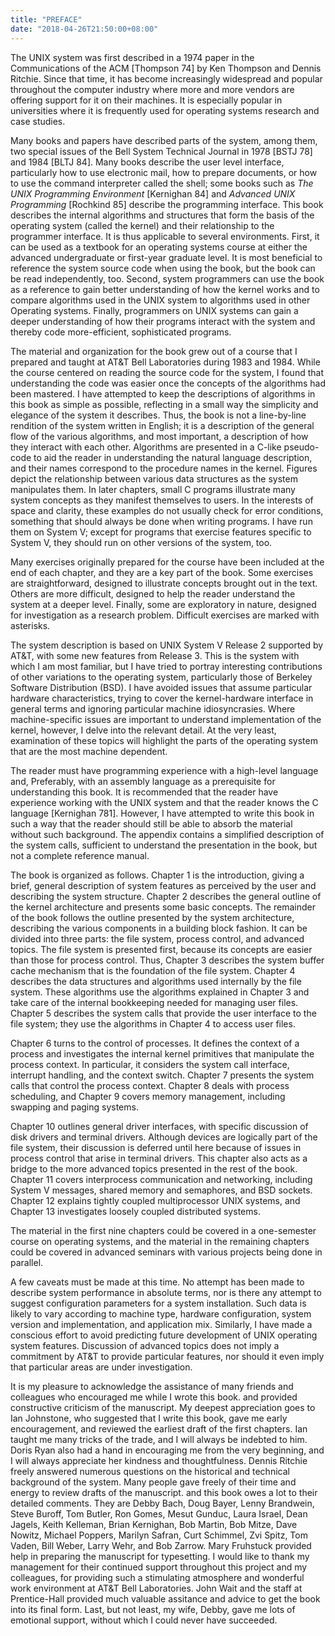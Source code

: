 ```yaml
---
title: "PREFACE"
date: "2018-04-26T21:50:00+08:00"
---
```


The UNIX system was first described in a 1974 paper in the Communications of the ACM [Thompson 74] by Ken Thompson and Dennis Ritchie. Since that time, it has become increasingly widespread and popular throughout the computer industry where more and more vendors are offering support for it on their machines. It is especially popular in universities where it is frequently used for operating systems research and case studies.

Many books and papers have described parts of the system, among them, two special issues of the Bell System Technical Journal in 1978 [BSTJ 78] and 1984 [BLTJ 84]. Many books describe the user level interface, particularly how to use electronic mail, how to prepare documents, or how to use the command interpreter called the shell; some books such as *The UNIX Programming Environment*    [Kernighan 84] and *Advanced UNIX Programming* [Rochkind 85] describe the programming interface. This book describes the internal algorithms and structures that form the basis of the operating system (called the kernel) and their relationship to the programmer interface. It is thus applicable to several environments. First, it can be used as a textbook for an operating systems course at either the advanced undergraduate or first-year graduate level. It is most beneficial to reference the system source code when using the book, but the book can be read independently, too. Second, system programmers can use the book as a reference to gain better understanding of how the kernel works and to compare algorithms used in the UNIX system to algorithms used in other Operating systems. Finally, programmers on UNIX systems can gain a deeper understanding of how their programs interact with the system and thereby code more-efficient, sophisticated programs.

The material and organization for the book grew out of a course that I prepared and taught at AT&T Bell Laboratories during 1983 and 1984. While the course centered on reading the source code for the system, I found that understanding the code was easier once the concepts of the algorithms had been mastered. I have attempted to keep the descriptions of algorithms in this book as simple as possible, reflecting in a small way the simplicity and elegance of the system it describes. Thus, the book is not a line-by-line rendition of the system written in English; it is a description of the general flow of the various algorithms, and most important, a description of how they interact with each other. Algorithms are presented in a C-like pseudo-code to aid the reader in understanding the natural language description, and their names correspond to the procedure names in the kernel. Figures depict the relationship between various data structures as the system manipulates them. In later chapters, small C programs illustrate many system concepts as they manifest themselves to users. In the interests of space and clarity, these examples do not usually check for error conditions, something that should always be done when writing programs. I have run them on System V; except for programs that exercise features specific to System V, they should run on other versions of the system, too.

Many exercises originally prepared for the course have been included at the end of each chapter, and they are a key part of the book. Some exercises are straightforward, designed to illustrate concepts brought out in the text. Others are more difficult, designed to help the reader understand the system at a deeper level. Finally, some are exploratory in nature, designed for investigation as a research problem. Difficult exercises are marked with asterisks.

The system description is based on UNIX System V Release 2 supported by AT&T, with some new features from Release 3. This is the system with which I am most familiar, but I have tried to portray interesting contributions of other variations to the operating system, particularly those of Berkeley Software Distribution (BSD). I have avoided issues that assume particular hardware characteristics, trying to cover the kernel-hardware interface in general terms and ignoring particular machine idiosyncrasies. Where machine-specific issues are important to understand implementation of the kernel, however, I delve into the relevant detail. At the very least, examination of these topics will highlight the parts of the operating system that are the most machine dependent.

The reader must have programming experience with a high-level language and, Preferably, with an assembly language as a prerequisite for understanding this book. It is recommended that the reader have experience working with the UNIX system and that the reader knows the C language [Kernighan 781]. However, I have attempted to write this book in such a way that the reader should still be able to absorb the material without such background. The appendix contains a simplified description of the system calls, sufficient to understand the presentation in the book, but not a complete reference manual.

The book is organized as follows. Chapter 1 is the introduction, giving a brief, general description of system features as perceived by the user and describing the system structure. Chapter 2 describes the general outline of the kernel architecture and presents some basic concepts. The remainder of the book follows the outline presented by the system architecture, describing the various components in a building block fashion. It can be divided into three parts: the file system, process control, and advanced topics. The file system is presented first, because its concepts are easier than those for process control. Thus, Chapter 3 describes the system buffer cache mechanism that is the foundation of the file system. Chapter 4 describes the data structures and algorithms used internally by the file system. These algorithms use the algorithms explained in Chapter 3 and take care of the internal bookkeeping needed for managing user files. Chapter 5 describes the system calls that provide the user interface to the file system; they use the algorithms in Chapter 4 to access user files.

Chapter 6 turns to the control of processes. It defines the context of a process and investigates the internal kernel primitives that manipulate the process context. In particular, it considers the system call interface, interrupt handling, and the context switch. Chapter 7 presents the system calls that control the process context. Chapter 8 deals with process scheduling, and Chapter 9 covers memory management, including swapping and paging systems.

Chapter 10 outlines general driver interfaces, with specific discussion of disk drivers and terminal drivers. Although devices are logically part of the file system, their discussion is deferred until here because of issues in process control that arise in terminal drivers. This chapter also acts as a bridge to the more advanced topics presented in the rest of the book. Chapter 11 covers interprocess communication and networking, including System V messages, shared memory and semaphores, and BSD sockets. Chapter 12 explains tightly coupled multiprocessor UNIX systems, and Chapter 13 investigates loosely coupled distributed systems.

The material in the first nine chapters could be covered in a one-semester course on operating systems, and the material in the remaining chapters could be covered in advanced seminars with various projects being done in parallel.

A few caveats must be made at this time. No attempt has been made to describe system performance in absolute terms, nor is there any attempt to suggest configuration parameters for a system installation. Such data is likely to vary according to machine type, hardware configuration, system version and implementation, and application mix. Similarly, I have made a conscious effort to avoid predicting future development of UNIX operating system features. Discussion of advanced topics does not imply a commitment by AT&T to provide particular features, nor should it even imply that particular areas are under investigation.

It is my pleasure to acknowledge the assistance of many friends and colleagues who encouraged me while I wrote this book. and provided constructive criticism of the manuscript. My deepest appreciation goes to Ian Johnstone, who suggested that I write this book, gave me early encouragement, and reviewed the earliest draft of the first chapters. Ian taught me many tricks of the trade, and I will always be indebted to him. Doris Ryan also had a hand in encouraging me from the very beginning, and I will always appreciate her kindness and thoughtfulness. Dennis Ritchie freely answered numerous questions on the historical and technical background of the system. Many people gave freely of their time and energy to review drafts of the manuscript. and this book owes a lot to their detailed comments. They are Debby Bach, Doug Bayer, Lenny Brandwein, Steve Buroff, Tom Butler, Ron Gomes, Mesut Gunduc, Laura Israel, Dean Jagels, Keith Kelleman, Brian Kernighan, Bob Martin, Bob Mitze, Dave Nowitz, Michael Poppers, Marilyn Safran, Curt Schimmel, Zvi Spitz, Tom Vaden, Bill Weber, Larry Wehr, and Bob Zarrow. Mary Fruhstuck provided help in preparing the manuscript for typesetting. I would like to thank my management for their
continued support throughout this project and my colleagues, for providing such a stimulating atmosphere and wonderful work environment at AT&T Bell Laboratories. John Wait and the staff at Prentice-Hall provided much valuable assitance and advice to get the book into its final form. Last, but not least, my
wife, Debby, gave me lots of emotional support, without which I could never have succeeded.